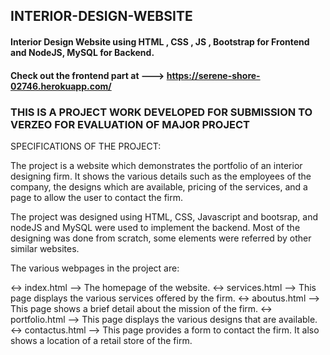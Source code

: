 ## INTERIOR-DESIGN-WEBSITE
#### Interior Design Website using HTML , CSS , JS , Bootstrap for Frontend and NodeJS, MySQL for Backend.

#### Check out the frontend part at ---> https://serene-shore-02746.herokuapp.com/


### THIS IS A PROJECT WORK DEVELOPED FOR SUBMISSION TO VERZEO FOR EVALUATION OF MAJOR PROJECT ###

SPECIFICATIONS OF THE PROJECT:

The project is a website which demonstrates the portfolio of an interior designing firm. It shows the various details such as the employees of the company, the designs which are available, pricing of the services, and a page to allow the user to contact the firm.

The project was designed using HTML, CSS, Javascript and bootsrap, and nodeJS and MySQL were used to implement the backend. Most of the designing was done from scratch, some elements were referred by other similar websites.

The various webpages in the project are: 

  <-> index.html          -->  The homepage of the website.
  <-> services.html       -->  This page displays the various services offered by the firm.
  <-> aboutus.html        -->  This page shows a brief detail about the mission of the firm.
  <-> portfolio.html      -->  This page displays the various designs that are available.
  <-> contactus.html      -->  This page provides a form to contact the firm. It also shows a location of a retail store of the firm.
